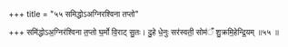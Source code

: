 +++
title = "५५ समिद्धोऽअग्निरश्विना तप्तो"

+++
समि॑द्धोऽअ॒ग्निर॑श्विना त॒प्तो घ॒र्मो वि॒राट् सु॒तः। दु॒हे धे॒नुः सर॑स्वती॒ सोम॑ँ शु॒क्रमि॒हेन्द्रि॒यम् ॥५५ ॥